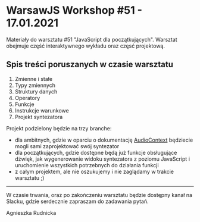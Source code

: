 # WarsawJS Workshop #51 - 17.01.2021

Materiały do warsztatu #51 "JavaScript dla początkujących". Warsztat obejmuje część interaktywnego wykładu oraz częsć projektową.

## Spis treści poruszanych w czasie warsztatu
1. Zmienne i stałe
2. Typy zmiennych
3. Struktury danych
4. Operatory
5. Funkcje
6. Instrukcje warunkowe
7. Projekt syntezatora

Projekt podzielony będzie na trzy branche:

* dla ambitnych, gdzie w oparciu o dokumentację [AudioContext](https://developer.mozilla.org/en-US/docs/Web/API/AudioContext) będziecie mogli sami zaprojektować swój syntezator
* dla początkujących, gdzie dostępne będą już funkcje obsługujące dźwięk, jak wygenerowanie widoku syntezatora z poziomu JavaScript i uruchomienie wszystkich potrzebnych do działania funkcji
* z całym projektem, ale nie oszukujemy i nie zaglądamy w trakcie warsztatu ;)

----------------

W czasie trwania, oraz po zakończeniu warsztatu będzie dostępny kanał na Slacku, gdzie serdecznie zapraszam do zadawania pytań.

Agnieszka Rudnicka
